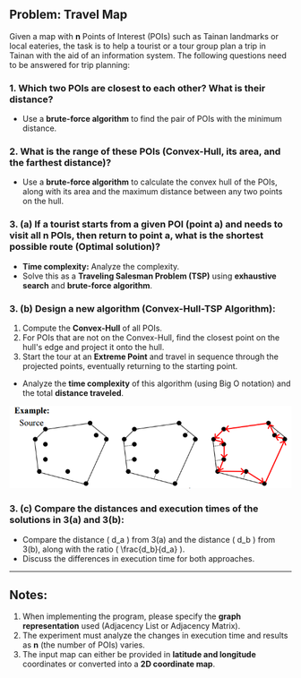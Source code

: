 ## Problem: Travel Map

Given a map with **n** Points of Interest (POIs) such as Tainan landmarks or local eateries, the task is to help a tourist or a tour group plan a trip in Tainan with the aid of an information system. The following questions need to be answered for trip planning:

### 1. Which two POIs are closest to each other? What is their distance? 
   - Use a **brute-force algorithm** to find the pair of POIs with the minimum distance.

### 2. What is the range of these POIs (Convex-Hull, its area, and the farthest distance)?
   - Use a **brute-force algorithm** to calculate the convex hull of the POIs, along with its area and the maximum distance between any two points on the hull.

### 3. (a) If a tourist starts from a given POI (point a) and needs to visit all n POIs, then return to point a, what is the shortest possible route (Optimal solution)?
   - **Time complexity:** Analyze the complexity.  
   - Solve this as a **Traveling Salesman Problem (TSP)** using **exhaustive search** and **brute-force algorithm**.

### 3. (b) Design a new algorithm (Convex-Hull-TSP Algorithm):
   1. Compute the **Convex-Hull** of all POIs.
   2. For POIs that are not on the Convex-Hull, find the closest point on the hull's edge and project it onto the hull.
   3. Start the tour at an **Extreme Point** and travel in sequence through the projected points, eventually returning to the starting point.
   - Analyze the **time complexity** of this algorithm (using Big O notation) and the total **distance traveled**.

   ![](example.png)

### 3. (c) Compare the distances and execution times of the solutions in 3(a) and 3(b):
   - Compare the distance \( d_a \) from 3(a) and the distance \( d_b \) from 3(b), along with the ratio \( \frac{d_b}{d_a} \).
   - Discuss the differences in execution time for both approaches.

---

## Notes:
1. When implementing the program, please specify the **graph representation** used (Adjacency List or Adjacency Matrix).
2. The experiment must analyze the changes in execution time and results as **n** (the number of POIs) varies.
3. The input map can either be provided in **latitude and longitude** coordinates or converted into a **2D coordinate map**.